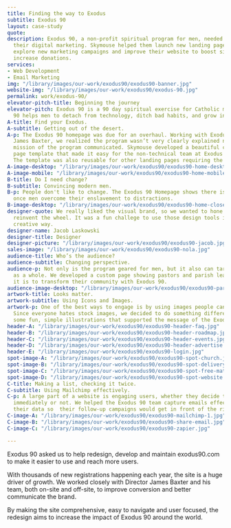 ```yaml
---
title: Finding the way to Exodus
subtitle: Exodus 90
layout: case-study
quote: 
description: Exodus 90, a non-profit spiritual program for men, needed help wrangling
  their digital marketing. Skymouse helped them launch new landing pages quickly,
  explore new marketing campaigns and improve their website to boost sign-ups and
  increase donations.
services:
- Web Development
- Email Marketing
img: "/library/images/our-work/exodus90/exodus90-banner.jpg"
website-img: "/library/images/our-work/exodus90/exodus-90.jpg"
permalink: work/exodus-90/
elevator-pitch-title: Beginning the journey
elevator-pitch: Exodus 90 is a 90 day spiritual exercise for Catholic men. Exodus
  90 helps men to detach from technology, ditch bad habits, and grow in their faith.
A-title: Find your Exodus.
A-subtitle: Getting out of the desert.
A-p: The Exodus 90 homepage was due for an overhaul. Working with Exodus 90 Director
  James Baxter, we realized the program wasn’t very clearly explained nor was the
  mission of the program communicated. Skymouse developed a beautiful custom WordPress
  page template that made it easy for the non-technical team at Exodus 90 to edit.
  The template was also reusable for other landing pages requiring the same layout.
A-image-desktop: "/library/images/our-work/exodus90/exodus90-home-desktop.jpg"
A-image-mobile: "/library/images/our-work/exodus90/exodus90-home-mobile.jpg"
B-title: Do I need change?
B-subtitle: Convincing modern men.
B-p: People don't like to change. The Exodus 90 Homepage shows there is more to life
  once men overcome their enslavement to distractions.
B-image-desktop: "/library/images/our-work/exodus90/exodus90-home-close.png"
designer-quote: We really liked the visual brand, so we wanted to hone it and not
  reinvent the wheel. It was a fun challege to use those design tools in a new and
  creative way.
designer-name: Jacob Laskowski
designer-title: Designer
designer-picture: "/library/images/our-work/exodus90/exodus90-jacob.jpg"
sales-image: "/library/images/our-work/exodus90/exodus90-nola.jpg"
audience-title: Who’s the audience?
audience-subtitle: Changing perspective.
audience-p: Not only is the program geared for men, but it also can target parishes
  as a whole. We developed a custom page showing pastors and parish leaders how easy
  it is to transform their community with Exodus 90.
audience-image-desktop: "/library/images/our-work/exodus90/exodus90-parishes.jpg"
artwork-title: Looks matter.
artwork-subtitle: Using Icons and Images.
artwork-p: One of the best ways to engage is by using images people can understand.
  Since everyone hates stock images, we decided to do something different. We designed
  some fun, simple illustrations that supported the message of the Exodus 90 brand.
header-A: "/library/images/our-work/exodus90/exodus90-header-faq.jpg"
header-B: "/library/images/our-work/exodus90/exodus90-header-roadmap.jpg"
header-C: "/library/images/our-work/exodus90/exodus90-header-events.jpg"
header-D: "/library/images/our-work/exodus90/exodus90-header-advertise.jpg"
header-E: "/library/images/our-work/exodus90/exodus90-login.jpg"
spot-image-A: "/library/images/our-work/exodus90/exodus90-spot-church.jpg"
spot-image-B: "/library/images/our-work/exodus90/exodus90-spot-delivery.jpg"
spot-image-C: "/library/images/our-work/exodus90/exodus90-spot-free-materials.jpg"
spot-image-D: "/library/images/our-work/exodus90/exodus90-spot-website.jpg"
C-title: Making a list, checking it twice.
C-subtitle: Using Mailchimp effectively.
C-p: A large part of a website is engaging users, whether they decide to register
  immediately or not. We helped the Exodus 90 team capture emails effectly and organize
  their data so  their follow-up campaigns would get in front of the right people.
C-image-A: "/library/images/our-work/exodus90/exodus90-mailchimp-1.jpg"
C-image-B: "/library/images/our-work/exodus90/exodus90-share-email.jpg"
C-image-C: "/library/images/our-work/exodus90/exodus90-zapier.jpg"

---
```

Exodus 90 asked us to help redesign, develop and maintain exodus90.com to make it easier to use and reach more users.

With thousands of new registrations happening each year, the site is a huge driver of growth. We worked closely with Director James Baxter and his team, both on-site and off-site, to improve conversion and better communicate the brand.

By making the site comprehensive, easy to navigate and user focused, the redesign aims to increase the impact of Exodus 90 around the world.